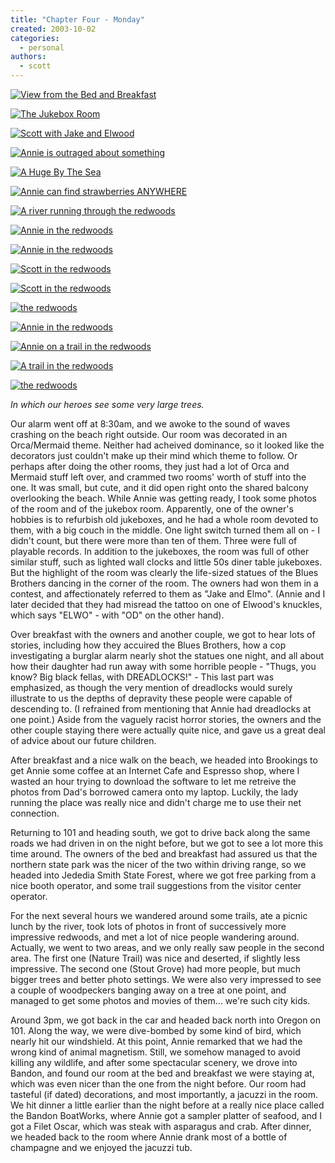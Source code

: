 ```yaml
---
title: "Chapter Four - Monday"
created: 2003-10-02
categories:
  - personal
authors:
  - scott
---
```


[![View from the Bed and Breakfast](/images/monday_bbview.jpg "View from the Bed and Breakfast")](http://www.spaceninja.local/gallery/Honeymoon/monday_bbview.jpg)

[![The Jukebox Room](/images/monday_jukeboxes.jpg "The Jukebox Room")](http://www.spaceninja.local/gallery/Honeymoon/monday_jukeboxes.jpg)

[![Scott with Jake and Elwood](/images/monday_jake_scott_elwood.jpg "Scott with Jake and Elwood")](http://www.spaceninja.local/gallery/Honeymoon/monday_jake_scott_elwood.jpg)

[![Annie is outraged about something](/images/monday_outrage.jpg "Annie is outraged about something")](http://www.spaceninja.local/gallery/Honeymoon/monday_outrage.jpg)

[![A Huge By The Sea](/images/monday_hug.jpg "A Hug By The Sea")](http://www.spaceninja.local/gallery/Honeymoon/monday_hug.jpg)

[![Annie can find strawberries ANYWHERE](/images/monday_strawberries.jpg "Annie can find strawberries ANYWHERE")](http://www.spaceninja.local/gallery/Honeymoon/monday_strawberries.jpg)

[![A river running through the redwoods](/images/monday_redwoods_river.jpg "A river running through the redwoods")](http://www.spaceninja.local/gallery/Honeymoon/monday_redwoods_river.jpg)

[![Annie in the redwoods](/images/monday_annie_trees1.jpg "Annie in the redwoods")](http://www.spaceninja.local/gallery/Honeymoon/monday_annie_trees1.jpg)

[![Annie in the redwoods](/images/monday_annie_trees2.jpg "Annie in the redwoods")](http://www.spaceninja.local/gallery/Honeymoon/monday_annie_trees2.jpg)

[![Scott in the redwoods](/images/monday_scott_trees1.jpg "Scott in the redwoods")](http://www.spaceninja.local/gallery/Honeymoon/monday_scott_trees1.jpg)

[![Scott in the redwoods](/images/monday_scott_trees2.jpg "Scott in the redwoods")](http://www.spaceninja.local/gallery/Honeymoon/monday_scott_trees2.jpg)

[![the redwoods](/images/monday_redwoods1.jpg "the redwoods")](http://www.spaceninja.local/gallery/Honeymoon/monday_redwoods1.jpg)

[![Annie in the redwoods](/images/monday_annie_trees3.jpg "Annie in the redwoods")](http://www.spaceninja.local/gallery/Honeymoon/monday_annie_trees3.jpg)

[![Annie on a trail in the redwoods](/images/monday_annie_trail.jpg "Annie on a trail in the redwoods")](http://www.spaceninja.local/gallery/Honeymoon/monday_annie_trail.jpg)

[![A trail in the redwoods](/images/monday_trail.jpg "A trail in the redwoods")](http://www.spaceninja.local/gallery/Honeymoon/monday_trail.jpg)

[![the redwoods](/images/monday_redwoods2.jpg "the redwoods")](http://www.spaceninja.local/gallery/Honeymoon/monday_redwoods2.jpg)

_In which our heroes see some very large trees._

Our alarm went off at 8:30am, and we awoke to the sound of waves crashing on the beach right outside. Our room was decorated in an Orca/Mermaid theme. Neither had acheived dominance, so it looked like the decorators just couldn't make up their mind which theme to follow. Or perhaps after doing the other rooms, they just had a lot of Orca and Mermaid stuff left over, and crammed two rooms' worth of stuff into the one. It was small, but cute, and it did open right onto the shared balcony overlooking the beach. While Annie was getting ready, I took some photos of the room and of the jukebox room. Apparently, one of the owner's hobbies is to refurbish old jukeboxes, and he had a whole room devoted to them, with a big couch in the middle. One light switch turned them all on - I didn't count, but there were more than ten of them. Three were full of playable records. In addition to the jukeboxes, the room was full of other similar stuff, such as lighted wall clocks and little 50s diner table jukeboxes. But the highlight of the room was clearly the life-sized statues of the Blues Brothers dancing in the corner of the room. The owners had won them in a contest, and affectionately referred to them as "Jake and Elmo". (Annie and I later decided that they had misread the tattoo on one of Elwood's knuckles, which says "ELWO" - with "OD" on the other hand).

Over breakfast with the owners and another couple, we got to hear lots of stories, including how they accuired the Blues Brothers, how a cop investigating a burglar alarm nearly shot the statues one night, and all about how their daughter had run away with some horrible people - "Thugs, you know? Big black fellas, with DREADLOCKS!" - This last part was emphasized, as though the very mention of dreadlocks would surely illustrate to us the depths of depravity these people were capable of descending to. (I refrained from mentioning that Annie had dreadlocks at one point.) Aside from the vaguely racist horror stories, the owners and the other couple staying there were actually quite nice, and gave us a great deal of advice about our future children.

After breakfast and a nice walk on the beach, we headed into Brookings to get Annie some coffee at an Internet Cafe and Espresso shop, where I wasted an hour trying to download the software to let me retreive the photos from Dad's borrowed camera onto my laptop. Luckily, the lady running the place was really nice and didn't charge me to use their net connection.

Returning to 101 and heading south, we got to drive back along the same roads we had driven in on the night before, but we got to see a lot more this time around. The owners of the bed and breakfast had assured us that the northern state park was the nicer of the two within driving range, so we headed into Jededia Smith State Forest, where we got free parking from a nice booth operator, and some trail suggestions from the visitor center operator.

For the next several hours we wandered around some trails, ate a picnic lunch by the river, took lots of photos in front of successively more impressive redwoods, and met a lot of nice people wandering around. Actually, we went to two areas, and we only really saw people in the second area. The first one (Nature Trail) was nice and deserted, if slightly less impressive. The second one (Stout Grove) had more people, but much bigger trees and better photo settings. We were also very impressed to see a couple of woodpeckers banging away on a tree at one point, and managed to get some photos and movies of them... we're such city kids.

Around 3pm, we got back in the car and headed back north into Oregon on 101. Along the way, we were dive-bombed by some kind of bird, which nearly hit our windshield. At this point, Annie remarked that we had the wrong kind of animal magnetism. Still, we somehow managed to avoid killing any wildlife, and after some spectacular scenery, we drove into Bandon, and found our room at the bed and breakfast we were staying at, which was even nicer than the one from the night before. Our room had tasteful (if dated) decorations, and most importantly, a jacuzzi in the room. We hit dinner a little earlier than the night before at a really nice place called the Bandon BoatWorks, where Annie got a sampler platter of seafood, and I got a Filet Oscar, which was steak with asparagus and crab. After dinner, we headed back to the room where Annie drank most of a bottle of champagne and we enjoyed the jacuzzi tub.

